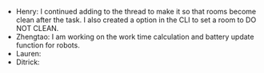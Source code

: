 - Henry: I continued adding to the thread to make it so that rooms become clean after the task. I also created a option in the CLI to set a room to DO NOT CLEAN.
- Zhengtao: I am working on the work time calculation and battery update function for robots.
- Lauren: 
- Ditrick: 
